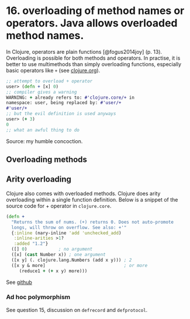 # 16. overloading of method names or operators. Java allows overloaded method names.

In Clojure, operators are plain functions [@fogus2014joy] (p. 13).
Overloading is possible for both methods and operators. In practise, it
is better to use multimethods than simply overloading functions,
especially basic operators like `+` (see [clojure.org](http://clojure.org/multimethods)).


```clojure
;; attempt to overload + operator
user> (defn + [x] 0)
;; compiler gives a warning
WARNING: + already refers to: #'clojure.core/+ in 
namespace: user, being replaced by: #'user/+
#'user/+
;; but the evil definition is used anyways
user> (+ 3)
0
;; what an awful thing to do
```
Source: my humble concoction.


## Overloading methods

## Arity overloading
Clojure also comes with overloaded methods. Clojure does arity
overloading within a single function definition. Below is a snippet of
the source code for + operator in `clojure.core`.


```clojure
(defn +
  "Returns the sum of nums. (+) returns 0. Does not auto-promote
  longs, will throw on overflow. See also: +'"
  {:inline (nary-inline 'add 'unchecked_add)
   :inline-arities >1?
   :added "1.2"}
  ([] 0)            ; no argument
  ([x] (cast Number x)) ; one argument
  ([x y] (. clojure.lang.Numbers (add x y))) ; 2
  ([x y & more]                              ; or more
     (reduce1 + (+ x y) more)))
```
See [github](https://github.com/clojure/clojure/blob/master/src/clj/clojure/core.clj)

### Ad hoc polymorphism

See question 15, discussion on `defrecord` and `defprotocol`.
